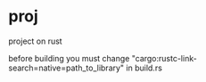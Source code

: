 # proj
project on rust

before building you must change "cargo:rustc-link-search=native=path_to_library" in build.rs

